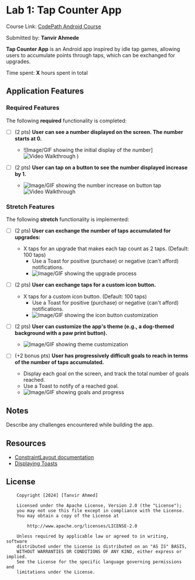# Lab 1: Tap Counter App

Course Link: [CodePath Android Course](https://courses.codepath.org/courses/and102/unit/1#!labs)

Submitted by: **Tanvir Ahmede** <!-- Replace 'Your Name Here' with your actual name -->

**Tap Counter App** is an Android app inspired by idle tap games, allowing users to accumulate points through taps, which can be exchanged for upgrades.

Time spent: **X** hours spent in total <!-- Replace 'X' with the number of hours you spent on this project -->

## Application Features

### Required Features

The following **required** functionality is completed:

- [ ] (2 pts) **User can see a number displayed on the screen. The number starts at 0.**  
  - ![Image/GIF showing the initial display of the number] <img src = 'https://github.com/user-attachments/assets/93aff8a3-e3c3-4040-be84-aad6adac395a' title ='Video Walkthrough' width='' alt='Video Walkthrough' />
) <!-- Replace this link with your actual image/GIF link -->

- [ ] (2 pts) **User can tap on a button to see the number displayed increase by 1.**  
  - ![Image/GIF showing the number increase on button tap]() <img src = '' title ='Video Walkthrough' width='' alt='Video Walkthrough' />

### Stretch Features

The following **stretch** functionality is implemented:

- [ ] (2 pts) **User can exchange the number of taps accumulated for upgrades:**
  - X taps for an upgrade that makes each tap count as 2 taps. (Default: 100 taps)
    - Use a Toast for positive (purchase) or negative (can't afford) notifications.
    - ![Image/GIF showing the upgrade process](http://i.imgur.com/link/to/your/gif/file.gif) <!-- Replace this link with your actual image/GIF link -->

- [ ] (2 pts) **User can exchange taps for a custom icon button.**  
  - X taps for a custom icon button. (Default: 100 taps)
    - Use a Toast for positive (purchase) or negative (can't afford) notifications.
    - ![Image/GIF showing the icon button customization](http://i.imgur.com/link/to/your/gif/file.gif) <!-- Replace this link with your actual image/GIF link -->

- [ ] (2 pts) **User can customize the app's theme (e.g., a dog-themed background with a paw print button).**  
  - ![Image/GIF showing theme customization](http://i.imgur.com/link/to/your/gif/file.gif) <!-- Replace this link with your actual image/GIF link -->

- [ ] (+2 bonus pts) **User has progressively difficult goals to reach in terms of the number of taps accumulated.**  
  - Display each goal on the screen, and track the total number of goals reached.
  - Use a Toast to notify of a reached goal.
  - ![Image/GIF showing goals and progress](http://i.imgur.com/link/to/your/gif/file.gif) <!-- Replace this link with your actual image/GIF link -->

## Notes

Describe any challenges encountered while building the app. <!-- Replace this with your specific challenges and experiences -->

## Resources

- [ConstraintLayout documentation](https://developer.android.com/training/constraint-layout)
- [Displaying Toasts](https://guides.codepath.com/android/Displaying-Toasts)

## License

```plaintext
    Copyright [2024] [Tanvir Ahmed]

    Licensed under the Apache License, Version 2.0 (the "License");
    you may not use this file except in compliance with the License.
    You may obtain a copy of the License at

        http://www.apache.org/licenses/LICENSE-2.0

    Unless required by applicable law or agreed to in writing, software
    distributed under the License is distributed on an "AS IS" BASIS,
    WITHOUT WARRANTIES OR CONDITIONS OF ANY KIND, either express or implied.
    See the License for the specific language governing permissions and
    limitations under the License.

